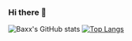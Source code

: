 ### Hi there 👋
![Baxx's GitHub stats](https://github-readme-stats.vercel.app/api?username=BattleBaxx&show_icons=true&theme=dracula)
[![Top Langs](https://github-readme-stats.vercel.app/api/top-langs/?username=BattleBaxx&layout=compact)](https://github.com/anuraghazra/github-readme-stats)
<!--
**BattleBaxx/BattleBaxx** is a ✨ _special_ ✨ repository because its `README.md` (this file) appears on your GitHub profile.

Here are some ideas to get you started:

- 🔭 I’m currently working on ...
- 🌱 I’m currently learning ...
- 👯 I’m looking to collaborate on ...
- 🤔 I’m looking for help with ...
- 💬 Ask me about ...
- 📫 How to reach me: ...
- 😄 Pronouns: ...
- ⚡ Fun fact: ...
-->
